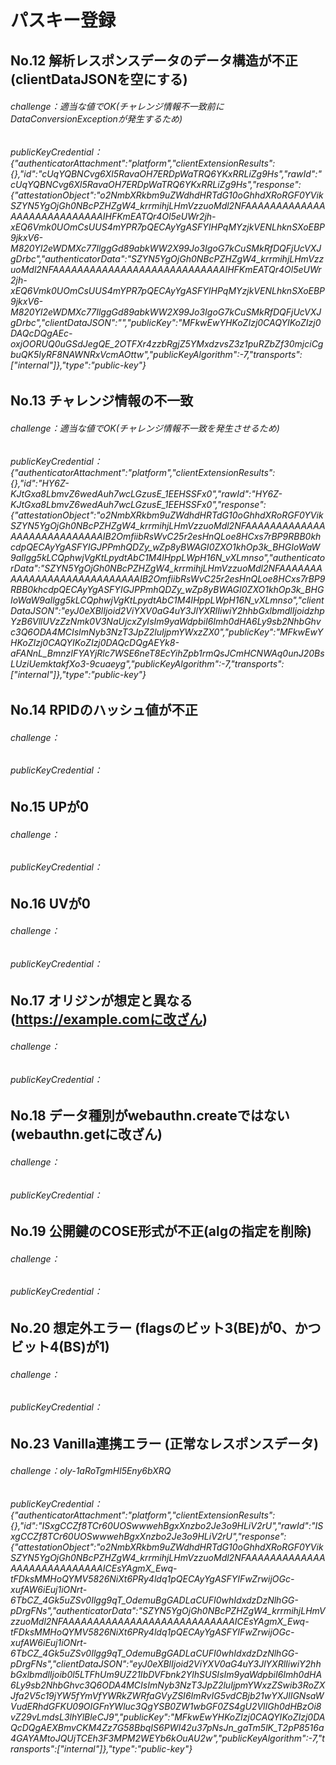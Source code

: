 # パスキー登録

## No.12 解析レスポンスデータのデータ構造が不正(clientDataJSONを空にする)
###### challenge：適当な値でOK(チャレンジ情報不一致前にDataConversionExceptionが発生するため)
###### publicKeyCredential：{"authenticatorAttachment":"platform","clientExtensionResults":{},"id":"cUqYQBNCvg6Xl5RavaOH7ERDpWaTRQ6YKxRRLiZg9Hs","rawId":"cUqYQBNCvg6Xl5RavaOH7ERDpWaTRQ6YKxRRLiZg9Hs","response":{"attestationObject":"o2NmbXRkbm9uZWdhdHRTdG10oGhhdXRoRGF0YVikSZYN5YgOjGh0NBcPZHZgW4_krrmihjLHmVzzuoMdl2NFAAAAAAAAAAAAAAAAAAAAAAAAAAAAIHFKmEATQr4Ol5eUWr2jh-xEQ6Vmk0UOmCsUUS4mYPR7pQECAyYgASFYIHPqMYzjkVENLhknSXoEBP9jkxV6-M820YI2eWDMXc77IlggGd89abkWW2X99Jo3IgoG7kCuSMkRfDQFjUcVXJgDrbc","authenticatorData":"SZYN5YgOjGh0NBcPZHZgW4_krrmihjLHmVzzuoMdl2NFAAAAAAAAAAAAAAAAAAAAAAAAAAAAIHFKmEATQr4Ol5eUWr2jh-xEQ6Vmk0UOmCsUUS4mYPR7pQECAyYgASFYIHPqMYzjkVENLhknSXoEBP9jkxV6-M820YI2eWDMXc77IlggGd89abkWW2X99Jo3IgoG7kCuSMkRfDQFjUcVXJgDrbc","clientDataJSON":"","publicKey":"MFkwEwYHKoZIzj0CAQYIKoZIzj0DAQcDQgAEc-oxjOORUQ0uGSdJegQE_2OTFXr4zzbRgjZ5YMxdzvsZ3z1puRZbZf30mjciCgbuQK5IyRF8NAWNRxVcmAOttw","publicKeyAlgorithm":-7,"transports":["internal"]},"type":"public-key"}

## No.13 チャレンジ情報の不一致
###### challenge：適当な値でOK(チャレンジ情報不一致を発生させるため)
###### publicKeyCredential：{"authenticatorAttachment":"platform","clientExtensionResults":{},"id":"HY6Z-KJtGxa8LbmvZ6wedAuh7wcLGzusE_1EEHSSFx0","rawId":"HY6Z-KJtGxa8LbmvZ6wedAuh7wcLGzusE_1EEHSSFx0","response":{"attestationObject":"o2NmbXRkbm9uZWdhdHRTdG10oGhhdXRoRGF0YVikSZYN5YgOjGh0NBcPZHZgW4_krrmihjLHmVzzuoMdl2NFAAAAAAAAAAAAAAAAAAAAAAAAAAAAIB2OmfiibRsWvC25r2esHnQLoe8HCxs7rBP9RBB0khcdpQECAyYgASFYIGJPPmhQDZy_wZp8yBWAGI0ZXO1khOp3k_BHGIoWaW9aIlgg5kLCQphwjVgKtLpydtAbC1M4lHppLWpH16N_vXLmnso","authenticatorData":"SZYN5YgOjGh0NBcPZHZgW4_krrmihjLHmVzzuoMdl2NFAAAAAAAAAAAAAAAAAAAAAAAAAAAAIB2OmfiibRsWvC25r2esHnQLoe8HCxs7rBP9RBB0khcdpQECAyYgASFYIGJPPmhQDZy_wZp8yBWAGI0ZXO1khOp3k_BHGIoWaW9aIlgg5kLCQphwjVgKtLpydtAbC1M4lHppLWpH16N_vXLmnso","clientDataJSON":"eyJ0eXBlIjoid2ViYXV0aG4uY3JlYXRlIiwiY2hhbGxlbmdlIjoidzhpYzB6VllUVzZzNmk0V3NaUjcxZyIsIm9yaWdpbiI6Imh0dHA6Ly9sb2NhbGhvc3Q6ODA4MCIsImNyb3NzT3JpZ2luIjpmYWxzZX0","publicKey":"MFkwEwYHKoZIzj0CAQYIKoZIzj0DAQcDQgAEYk8-aFANnL_BmnzIFYAYjRlc7WSE6neT8EcYihZpb1rmQsJCmHCNWAq0unJ20BsLUziUemktakfXo3-9cuaeyg","publicKeyAlgorithm":-7,"transports":["internal"]},"type":"public-key"}

## No.14 RPIDのハッシュ値が不正
###### challenge：
###### publicKeyCredential：

## No.15 UPが0
###### challenge：
###### publicKeyCredential：

## No.16 UVが0
###### challenge：
###### publicKeyCredential：

## No.17 オリジンが想定と異なる(https://example.comに改ざん)
###### challenge：
###### publicKeyCredential：

## No.18 データ種別がwebauthn.createではない(webauthn.getに改ざん)
###### challenge：
###### publicKeyCredential：

## No.19 公開鍵のCOSE形式が不正(algの指定を削除)
###### challenge：
###### publicKeyCredential：

## No.20 想定外エラー (flagsのビット3(BE)が0、かつビット4(BS)が1)
###### challenge：
###### publicKeyCredential：

## No.23 Vanilla連携エラー (正常なレスポンスデータ)
###### challenge：oIy-1aRoTgmHl5Eny6bXRQ
###### publicKeyCredential：{"authenticatorAttachment":"platform","clientExtensionResults":{},"id":"ISxgCCZf8TCr60UOSwwwehBgxXnzbo2Je3o9HLiV2rU","rawId":"ISxgCCZf8TCr60UOSwwwehBgxXnzbo2Je3o9HLiV2rU","response":{"attestationObject":"o2NmbXRkbm9uZWdhdHRTdG10oGhhdXRoRGF0YVikSZYN5YgOjGh0NBcPZHZgW4_krrmihjLHmVzzuoMdl2NFAAAAAAAAAAAAAAAAAAAAAAAAAAAAICEsYAgmX_Ewq-tFDksMMHoQYMV5826NiXt6PRy4ldq1pQECAyYgASFYIFwZrwijOGc-xufAW6iEuj1iONrt-6TbCZ_4Gk5uZSv0Ilgg9qT_OdemuBgGADLaCUFI0whIdxdzDzNlhGG-pDrgFNs","authenticatorData":"SZYN5YgOjGh0NBcPZHZgW4_krrmihjLHmVzzuoMdl2NFAAAAAAAAAAAAAAAAAAAAAAAAAAAAICEsYAgmX_Ewq-tFDksMMHoQYMV5826NiXt6PRy4ldq1pQECAyYgASFYIFwZrwijOGc-xufAW6iEuj1iONrt-6TbCZ_4Gk5uZSv0Ilgg9qT_OdemuBgGADLaCUFI0whIdxdzDzNlhGG-pDrgFNs","clientDataJSON":"eyJ0eXBlIjoid2ViYXV0aG4uY3JlYXRlIiwiY2hhbGxlbmdlIjoib0l5LTFhUm9UZ21IbDVFbnk2YlhSUSIsIm9yaWdpbiI6Imh0dHA6Ly9sb2NhbGhvc3Q6ODA4MCIsImNyb3NzT3JpZ2luIjpmYWxzZSwib3RoZXJfa2V5c19jYW5fYmVfYWRkZWRfaGVyZSI6ImRvIG5vdCBjb21wYXJlIGNsaWVudERhdGFKU09OIGFnYWluc3QgYSB0ZW1wbGF0ZS4gU2VlIGh0dHBzOi8vZ29vLmdsL3lhYlBleCJ9","publicKey":"MFkwEwYHKoZIzj0CAQYIKoZIzj0DAQcDQgAEXBmvCKM4Zz7G58BbqIS6PWI42u37pNsJn_gaTm5lK_T2pP8516a4GAYAMtoJQUjTCEh3F3MPM2WEYb6kOuAU2w","publicKeyAlgorithm":-7,"transports":["internal"]},"type":"public-key"}
